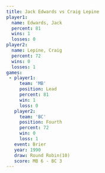 ```yaml
---
title: Jack Edwards vs Craig Lepine
player1:             
  name: Edwards, Jack
  percent: 81        
  wins: 1            
  losses: 0          
player2:             
  name: Lepine, Craig
  percent: 72        
  wins: 0            
  losses: 1          
games:
 - player1:        
     team: 'MB'    
     position: Lead
     percent: 81   
     win: 1        
     loss: 0       
   player2:          
     team: 'BC'      
     position: Fourth
     percent: 72     
     win: 0          
     loss: 1         
   event: Brier         
   year: 1990           
   draw: Round Robin(10)
   score: MB 6 - BC 3   
---
```

